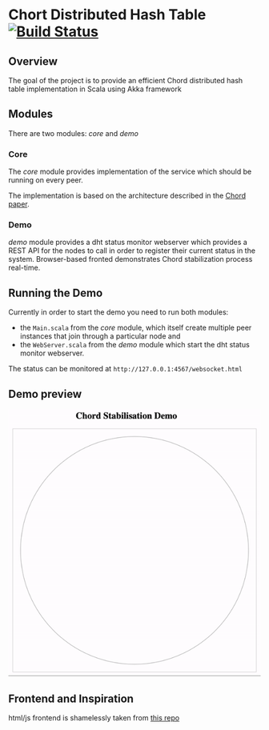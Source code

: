# Chort Distributed Hash Table [![Build Status](https://travis-ci.com/denis631/chord-dht.svg?branch=master)](https://travis-ci.com/denis631/chord-dht)

## Overview ##

The goal of the project is to provide an efficient Chord distributed hash table implementation in Scala using Akka framework

## Modules ##

There are two modules: _core_ and _demo_

### Core ###

The _core_ module provides implementation of the service which should be running on every peer.

The implementation is based on the architecture described in the [Chord paper](https://pdos.csail.mit.edu/papers/ton:chord/paper-ton.pdf).

### Demo ###

_demo_ module provides a dht status monitor webserver which provides a REST API for the nodes to call in order to register their current status in the system.
Browser-based fronted demonstrates Chord stabilization process real-time.

## Running the Demo ##

Currently in order to start the demo you need to run both modules:
* the `Main.scala` from the _core_ module, which itself create multiple peer instances that join through a particular node and 
* the `WebServer.scala` from the _demo_ module which start the dht status monitor webserver.

The status can be monitored at `http://127.0.0.1:4567/websocket.html`

## Demo preview
![Alt Text](media/stabilization.gif)

## Frontend and Inspiration ##
html/js frontend is shamelessly taken from [this repo](https://github.com/tristanpenman/chordial)
